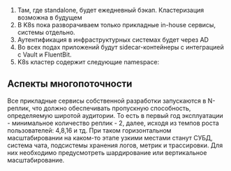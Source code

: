 1. Там, где standalone, будет ежедневный бэкап. Кластеризация возможна в будущем
2. В K8s пока разворачиваем только прикладные in-house сервисы, системы отдельно.
3. Аутентификация в инфраструктурных системах будет через AD
4. Во всех подах приложений будут sidecar-контейнеры с интеграцией с Vault и FluentBit.
5. K8s кластер содержит следующие namespace:

## Аспекты многопоточности
Все прикладные сервисы собственной разработки запускаются в N-реплик, что должно обеспечивать пропускную способность, определяемую широтой аудитории. То есть в первый год эксплуатации - минимальное количество реплик - 2, далее, исходя из темпов роста пользователей: 4,8,16 и тд. При таком горизонтальном масштабировании на каком-то этапе узкими местами станут СУБД, система чата, подсистемы хранения логов, метрик и трассировки. Для них необходимо предусмотреть шардирование или вертикальное масштабирование.
